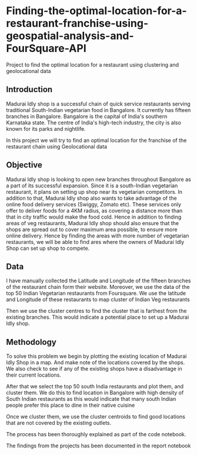 # Finding-the-optimal-location-for-a-restaurant-franchise-using-geospatial-analysis-and-FourSquare-API
Project to find the optimal location for a restaurant using clustering and geolocational data

## Introduction

Madurai Idly shop is a successful chain of quick service restaurants serving traditional South-Indian vegetarian food in Bangalore. It currently has fifteen branches in Bangalore.
Bangalore is the capital of India's southern Karnataka state. The centre of India's high-tech industry, the city is also known for its parks and nightlife.

In this project we will try to find an optimal location for the franchise of the restaurant chain using Geolocational data

## Objective 

Madurai Idly shop is looking to open new branches throughout Bangalore as a part of its successful expansion. Since it is a south-Indian vegetarian restaurant, it plans on setting up shop near its vegetarian competitors.
In addition to that, Madurai Idly shop also wants to take advantage of the online food delivery services (Swiggy, Zomato etc). These services only offer to deliver foods for a 4KM radius, as covering a distance more than that in city traffic would make the food cold. 
Hence in addition to finding areas of veg restaurants, Madurai Idly shop should also ensure that the shops are spread out to cover maximum area possible, to ensure more online delivery.
Hence by finding the areas with more number of vegetarian restaurants, we will be able to find ares where the owners of Madurai Idly Shop can set up shop to compete.

## Data

I have manually collected the Latitude and Longitude of the fifteen branches of the restaurant chain form their website. Moreover, we use the data of the top 50 Indian Vegetarian restaurants from Foursquare. We use the latitude and Longitude of these restaurants to map cluster of Indian Veg restaurants

Then we use the cluster centres to find the cluster that is farthest from the existing branches. This would indicate a potential place to set up a Madurai Idly shop.

## Methodology

To solve this problem we begin by plotting the existing location of Madurai Idly Shop in a map. And make note of the locations covered by the shops. We also check to see if any of the existing shops have a disadvantage in their current locations. 

After that we select the top 50 south India restaurants and plot them, and cluster them. We do this to find location in Bangalore with high density of South Indian restaurants as this would indicate that many south Indian people prefer this place to dine in their native cuisine

Once we cluster them, we use the cluster centroids to find good locations that are not covered by the existing outlets. 

The process has been thoroughly explained as part of the code notebook. 

The findings from the projects has been documented in the report notebook
